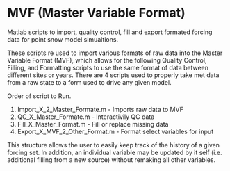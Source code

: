 # MVF (Master Variable Format)
Matlab scripts to import, quality control, fill and export formated forcing data for point snow model simualtions.

 These scripts re used to import various formats of raw data into the Master
 Variable Format (MVF), which allows for the following Quality Control, Filling, and
 Formatting scripts to use the same format of data between different sites
 or years. There are 4 scripts used to properly take met data
 from a raw state to a form used to drive any given model.

 Order of script to Run.

 1) Import_X_2_Master_Formate.m         - Imports raw data to MVF
 2) QC_X_Master_Formate.m               - Interactivily QC data
 3) Fill_X_Master_Format.m              - Fill or replace missing data
 4) Export_X_MVF_2_Other_Format.m       - Format select variables for input

 This structure allows the user to easily keep track of the history of a
 given forcing set. In addition, an individual variable may be updated by
 it self (i.e. additional filling from a new source) without remaking all
 other variables.

